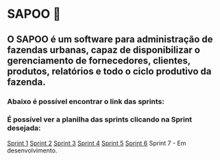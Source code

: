 # SAPOO 🐸
## O SAPOO é um software para administração de fazendas urbanas, capaz de disponibilizar o gerenciamento de fornecedores, clientes, produtos, relatórios e todo o ciclo produtivo da fazenda. 

### Abaixo é possível encontrar o link das sprints:


### É possível ver a planilha das sprints clicando na Sprint desejada:

[Sprint 1](https://github.com/Mateus03Miranda/ADS_PIM_TerceiroSemestre/tree/main/Sprint1)
[Sprint 2](https://github.com/Mateus03Miranda/ADS_PIM_TerceiroSemestre/tree/main/Sprint2)
[Sprint 3](https://github.com/Mateus03Miranda/ADS_PIM_TerceiroSemestre/tree/main/Sprint3)
[Sprint 4](https://github.com/Mateus03Miranda/ADS_PIM_TerceiroSemestre/tree/main/Sprint4)
[Sprint 5](https://github.com/Mateus03Miranda/ADS_PIM_TerceiroSemestre/tree/main/Sprint5)
[Sprint 6](https://github.com/Mateus03Miranda/ADS_PIM_TerceiroSemestre/tree/main/Sprint6)
Sprint 7 - Em desenvolvimento.
#
